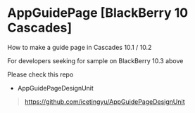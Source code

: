 AppGuidePage [BlackBerry 10 Cascades]
============

How to make a guide page in Cascades 10.1 / 10.2

For developers seeking for sample on BlackBerry 10.3 above

Please check this repo
* AppGuidePageDesignUnit
> https://github.com/icetingyu/AppGuidePageDesignUnit
